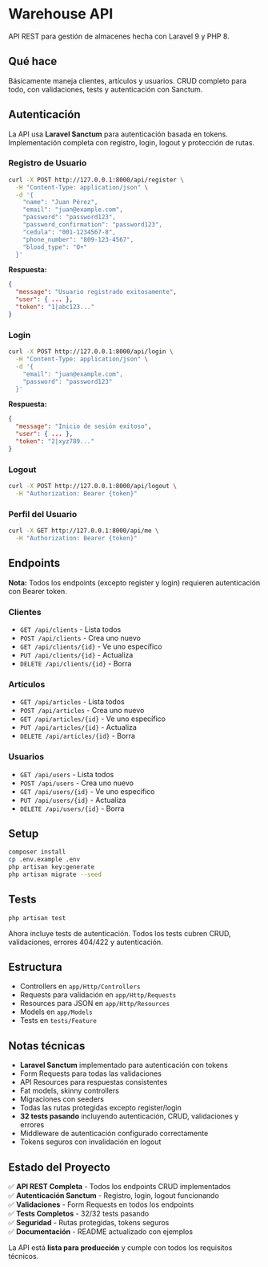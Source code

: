 # Warehouse API

API REST para gestión de almacenes hecha con Laravel 9 y PHP 8.

## Qué hace

Básicamente maneja clientes, artículos y usuarios. CRUD completo para todo, con validaciones, tests y autenticación con Sanctum.

## Autenticación

La API usa **Laravel Sanctum** para autenticación basada en tokens. Implementación completa con registro, login, logout y protección de rutas.

### Registro de Usuario
```bash
curl -X POST http://127.0.0.1:8000/api/register \
  -H "Content-Type: application/json" \
  -d '{
    "name": "Juan Pérez",
    "email": "juan@example.com",
    "password": "password123",
    "password_confirmation": "password123",
    "cedula": "001-1234567-8",
    "phone_number": "809-123-4567",
    "blood_type": "O+"
  }'
```

**Respuesta:**
```json
{
  "message": "Usuario registrado exitosamente",
  "user": { ... },
  "token": "1|abc123..."
}
```

### Login
```bash
curl -X POST http://127.0.0.1:8000/api/login \
  -H "Content-Type: application/json" \
  -d '{
    "email": "juan@example.com",
    "password": "password123"
  }'
```

**Respuesta:**
```json
{
  "message": "Inicio de sesión exitoso",
  "user": { ... },
  "token": "2|xyz789..."
}
```

### Logout
```bash
curl -X POST http://127.0.0.1:8000/api/logout \
  -H "Authorization: Bearer {token}"
```

### Perfil del Usuario
```bash
curl -X GET http://127.0.0.1:8000/api/me \
  -H "Authorization: Bearer {token}"
```

## Endpoints

**Nota:** Todos los endpoints (excepto register y login) requieren autenticación con Bearer token.

### Clientes
- `GET /api/clients` - Lista todos
- `POST /api/clients` - Crea uno nuevo
- `GET /api/clients/{id}` - Ve uno específico
- `PUT /api/clients/{id}` - Actualiza
- `DELETE /api/clients/{id}` - Borra

### Artículos
- `GET /api/articles` - Lista todos
- `POST /api/articles` - Crea uno nuevo
- `GET /api/articles/{id}` - Ve uno específico
- `PUT /api/articles/{id}` - Actualiza
- `DELETE /api/articles/{id}` - Borra

### Usuarios
- `GET /api/users` - Lista todos
- `POST /api/users` - Crea uno nuevo
- `GET /api/users/{id}` - Ve uno específico
- `PUT /api/users/{id}` - Actualiza
- `DELETE /api/users/{id}` - Borra

## Setup

```bash
composer install
cp .env.example .env
php artisan key:generate
php artisan migrate --seed
```

## Tests

```bash
php artisan test
```

Ahora incluye tests de autenticación. Todos los tests cubren CRUD, validaciones, errores 404/422 y autenticación.

## Estructura

- Controllers en `app/Http/Controllers`
- Requests para validación en `app/Http/Requests`
- Resources para JSON en `app/Http/Resources`
- Models en `app/Models`
- Tests en `tests/Feature`

## Notas técnicas

- **Laravel Sanctum** implementado para autenticación con tokens
- Form Requests para todas las validaciones
- API Resources para respuestas consistentes
- Fat models, skinny controllers
- Migraciones con seeders
- Todas las rutas protegidas excepto register/login
- **32 tests pasando** incluyendo autenticación, CRUD, validaciones y errores
- Middleware de autenticación configurado correctamente
- Tokens seguros con invalidación en logout

## Estado del Proyecto

✅ **API REST Completa** - Todos los endpoints CRUD implementados  
✅ **Autenticación Sanctum** - Registro, login, logout funcionando  
✅ **Validaciones** - Form Requests en todos los endpoints  
✅ **Tests Completos** - 32/32 tests pasando  
✅ **Seguridad** - Rutas protegidas, tokens seguros  
✅ **Documentación** - README actualizado con ejemplos  

La API está **lista para producción** y cumple con todos los requisitos técnicos.
